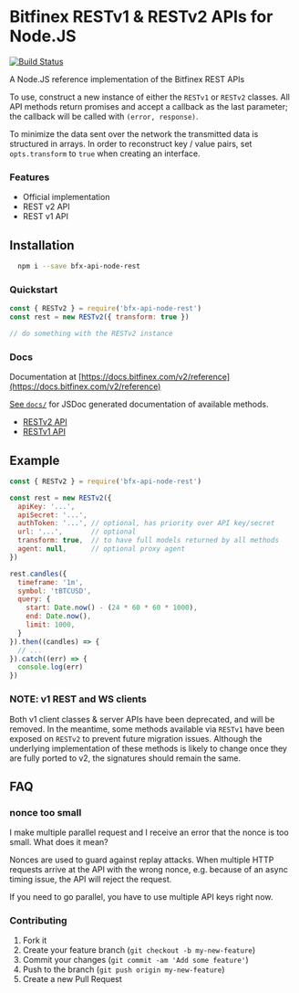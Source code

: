 # Bitfinex RESTv1 & RESTv2 APIs for Node.JS

[![Build Status](https://travis-ci.org/bitfinexcom/bfx-api-node-rest.svg?branch=master)](https://travis-ci.org/bitfinexcom/bfx-api-node-rest)

A Node.JS reference implementation of the Bitfinex REST APIs

To use, construct a new instance of either the `RESTv1` or `RESTv2` classes. All API methods return promises and accept a callback as the last parameter; the callback will be called with `(error, response)`.

To minimize the data sent over the network the transmitted data is structured in arrays. In order to reconstruct key / value pairs, set `opts.transform` to `true` when creating an interface.

### Features

* Official implementation
* REST v2 API
* REST v1 API

## Installation

```bash
  npm i --save bfx-api-node-rest
```

### Quickstart

```js
const { RESTv2 } = require('bfx-api-node-rest')
const rest = new RESTv2({ transform: true })

// do something with the RESTv2 instance
```

### Docs

Documentation at [https://docs.bitfinex.com/v2/reference](https://docs.bitfinex.com/v2/reference)

[See `docs/`](/docs) for JSDoc generated documentation of available methods.
* [RESTv2 API](/docs/rest2.md)
* [RESTv1 API](/docs/rest1.md)

## Example

```js
const { RESTv2 } = require('bfx-api-node-rest')

const rest = new RESTv2({
  apiKey: '...',
  apiSecret: '...',
  authToken: '...', // optional, has priority over API key/secret
  url: '...',       // optional
  transform: true,  // to have full models returned by all methods
  agent: null,      // optional proxy agent
})

rest.candles({
  timeframe: '1m',
  symbol: 'tBTCUSD',
  query: {
    start: Date.now() - (24 * 60 * 60 * 1000),
    end: Date.now(),
    limit: 1000,
  }
}).then((candles) => {
  // ...
}).catch((err) => {
  console.log(err)
})
```

### NOTE: v1 REST and WS clients

Both v1 client classes & server APIs have been deprecated, and will be removed. In the meantime, some methods available via `RESTv1` have been exposed on `RESTv2` to prevent future migration issues. Although the underlying implementation of these methods is likely to change once they are fully ported to v2, the signatures should remain the same.

## FAQ

### nonce too small

I make multiple parallel request and I receive an error that the nonce is too small. What does it mean?

Nonces are used to guard against replay attacks. When multiple HTTP requests arrive at the API with the wrong nonce, e.g. because of an async timing issue, the API will reject the request.

If you need to go parallel, you have to use multiple API keys right now.

### Contributing

1. Fork it
2. Create your feature branch (`git checkout -b my-new-feature`)
3. Commit your changes (`git commit -am 'Add some feature'`)
4. Push to the branch (`git push origin my-new-feature`)
5. Create a new Pull Request
